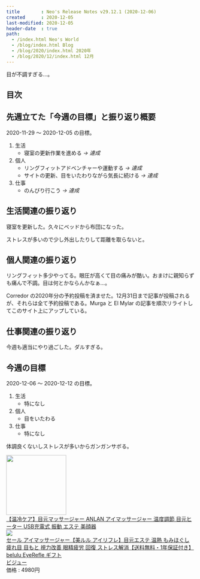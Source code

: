 ```yaml
---
title        : Neo's Release Notes v29.12.1 (2020-12-06)
created      : 2020-12-05
last-modified: 2020-12-05
header-date  : true
path:
  - /index.html Neo's World
  - /blog/index.html Blog
  - /blog/2020/index.html 2020年
  - /blog/2020/12/index.html 12月
---
```


目が不調すぎる…。

## 目次

## 先週立てた「今週の目標」と振り返り概要

2020-11-29 〜 2020-12-05 の目標。

1. 生活
    - 寝室の更新作業を進める *→ 達成*
2. 個人
    - リングフィットアドベンチャーや運動する *→ 達成*
    - サイトの更新、目をいたわりながら気長に続ける *→ 達成*
3. 仕事
    - のんびり行こう *→ 達成*

## 生活関連の振り返り

寝室を更新した。久々にベッドから布団になった。

ストレスが多いので少し外出したりして距離を取らないと。

## 個人関連の振り返り

リングフィット多少やってる。眼圧が高くて目の痛みが酷い。おまけに親知らずも痛んで不調。目は何とかならんかなぁ…。

Corredor の2020年分の予約投稿を済ませた。12月31日まで記事が投稿されるが、それらは全て予約投稿である。Murga と El Mylar の記事を順次リライトしてこのサイト上にアップしている。

## 仕事関連の振り返り

今週も適当にやり過ごした。ダルすぎる。

## 今週の目標

2020-12-06 〜 2020-12-12 の目標。

1. 生活
    - 特になし
2. 個人
    - 目をいたわる
3. 仕事
    - 特になし

体調良くないしストレスが多いからガンガンサボる。

<div class="ad-amazon">
  <div class="ad-amazon-image">
    <a href="https://www.amazon.co.jp/dp/B08312GG7R?tag=neos21-22&amp;linkCode=osi&amp;th=1&amp;psc=1">
      <img src="https://m.media-amazon.com/images/I/410gShZKLaL._SL160_.jpg" width="160" height="160">
    </a>
  </div>
  <div class="ad-amazon-info">
    <div class="ad-amazon-title">
      <a href="https://www.amazon.co.jp/dp/B08312GG7R?tag=neos21-22&amp;linkCode=osi&amp;th=1&amp;psc=1">【温冷ケア】目元マッサージャー ANLAN アイマッサージャー 温度調節 目元ヒーター USB充電式 振動 エステ 美顔器</a>
    </div>
  </div>
</div>

<div class="ad-rakuten">
  <div class="ad-rakuten-image">
    <a href="https://hb.afl.rakuten.co.jp/hgc/g00sk2o2.waxyc1a6.g00sk2o2.waxyd3da/?pc=https%3A%2F%2Fitem.rakuten.co.jp%2Fbi-jou%2Fbelulu-eyerefle%2F&amp;m=http%3A%2F%2Fm.rakuten.co.jp%2Fbi-jou%2Fi%2F10000109%2F">
      <img src="https://thumbnail.image.rakuten.co.jp/@0_mall/bi-jou/cabinet/eyecareset/eyerefle5_lp01.jpg?_ex=128x128">
    </a>
  </div>
  <div class="ad-rakuten-info">
    <div class="ad-rakuten-title">
      <a href="https://hb.afl.rakuten.co.jp/hgc/g00sk2o2.waxyc1a6.g00sk2o2.waxyd3da/?pc=https%3A%2F%2Fitem.rakuten.co.jp%2Fbi-jou%2Fbelulu-eyerefle%2F&amp;m=http%3A%2F%2Fm.rakuten.co.jp%2Fbi-jou%2Fi%2F10000109%2F">セール アイマッサージャー【美ルル アイリフレ】目元エステ 温熱 もみほぐし 疲れ目 目もと 視力改善 眼精疲労 回復 ストレス解消【送料無料・1年保証付き】belulu EyeRefle ギフト</a>
    </div>
    <div class="ad-rakuten-shop">
      <a href="https://hb.afl.rakuten.co.jp/hgc/g00sk2o2.waxyc1a6.g00sk2o2.waxyd3da/?pc=https%3A%2F%2Fwww.rakuten.co.jp%2Fbi-jou%2F&amp;m=http%3A%2F%2Fm.rakuten.co.jp%2Fbi-jou%2F">ビジュー</a>
    </div>
    <div class="ad-rakuten-price">価格 : 4980円</div>
  </div>
</div>
